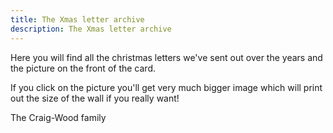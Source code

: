 ```yaml
---
title: The Xmas letter archive
description: The Xmas letter archive
---
```


Here you will find all the christmas letters we've sent out over the years and the picture on the front of the card.

If you click on the picture you'll get very much bigger image which will print out the size of the wall if you really want!

The Craig-Wood family
